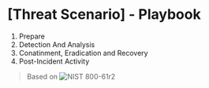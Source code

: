 # [Threat Scenario] - Playbook

1. Prepare
2. Detection And Analysis
3. Conatinment, Eradication and Recovery
4. Post-Incident Activity

>Based on ![NIST 800-61r2](https://csrc.nist.gov/publications/detail/sp/800-61/rev-2/final) 
